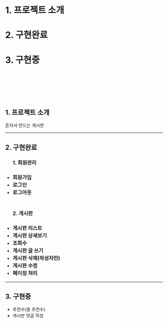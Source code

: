 # 1. 프로젝트 소개
# 2. 구현완료
# 3. 구현중

<br><br><br><br><br>

## 1. 프로젝트 소개
혼자서 만드는 게시판

<hr>

## 2. 구현완료
<ul>
<h3>1. 회원관리<h3>
    <li>회원가입</li>
    <li>로그인</li>
    <li>로그아웃</li> 
    <br>
<h3>2. 게시판<h3>
    <li>게시판 리스트</li>
    <li>게시판 상세보기</li> 
    <li>조회수</li>
    <li>게시판 글 쓰기</li>
    <li>게시판 삭제(작성자만)</li>
    <li>게시판 수정</li>
    <li>페이징 처리</li>
</ul>
<hr>

## 3. 구현중
<ul>
    <li>추천수(총 추천수)</li>
    <li>게시판 댓글 작성</li>
</ul>
